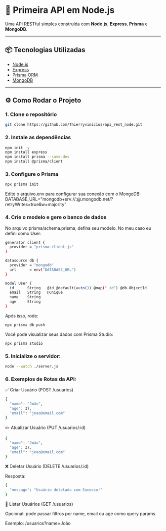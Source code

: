 # 🚀 Primeira API em Node.js

Uma API RESTful simples construída com **Node.js**, **Express**, **Prisma** e **MongoDB**.

---

## 📦 Tecnologias Utilizadas

- [Node.js](https://nodejs.org/)
- [Express](https://expressjs.com/)
- [Prisma ORM](https://www.prisma.io/)
- [MongoDB](https://www.mongodb.com/)

---

## ⚙️ Como Rodar o Projeto

### 1. Clone o repositório

```bash
git clone https://github.com/Thierryvinicius/api_rest_node.git
```

### 2. Instale as dependências

```bash
npm init -y
npm install express
npm install prisma --save-dev
npm install @prisma/client
```

### 3. Configure o Prisma

```bash
npx prisma init
```

Edite o arquivo.env para configurar sua conexão com o MongoDB:
DATABASE_URL="mongodb+srv://<usuario>:<senha>@<cluster>.mongodb.net/<database>?retryWrites=true&w=majority"

### 4. Crie o modelo e gere o banco de dados

No arquivo prisma/schema.prisma, defina seu modelo. No meu caso eu defini como User:

```bash
generator client {
  provider = "prisma-client-js"
}

datasource db {
  provider = "mongodb"
  url      = env("DATABASE_URL")
}

model User {
  id      String   @id @default(auto()) @map("_id") @db.ObjectId
  email   String   @unique
  name    String
  age     String
}
```

Após isso, rode:

```bash
npx prisma db push
```

Você pode visualizar seus dados com Prisma Studio:

```bash
npx prisma studio
```

### 5. Inicialize o servidor:

```bash
node --watch ./server.js
```

### 6. Exemplos de Rotas da API:

✅ Criar Usuário (POST /usuarios)

```bash
{
  "name": "João",
  "age": 37,
  "email": "joao@email.com"
}
```

✏️ Atualizar Usuário (PUT /usuarios/:id)

```bash
{
  "name": "João",
  "age": 37,
  "email": "joao@email.com"
}
```

❌ Deletar Usuário (DELETE /usuarios/:id)

Resposta:

```bash
{
  "message": "Usuário deletado com Sucesso!"
}
```

📄 Listar Usuários (GET /usuarios)

Opcional: pode passar filtros por name, email ou age como query params.

Exemplo:
/usuarios?name=João
